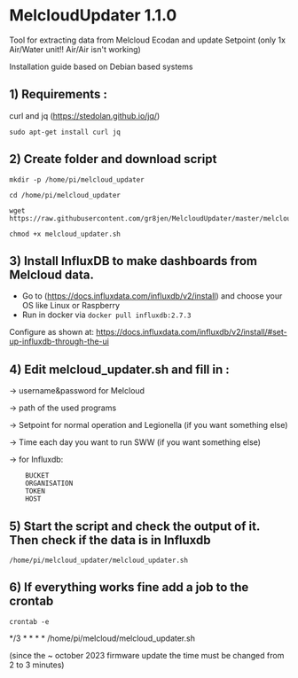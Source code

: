# MelcloudUpdater 1.1.0

Tool for extracting data from Melcloud Ecodan and update Setpoint (only 1x Air/Water unit!! Air/Air isn't working)

Installation guide based on Debian based systems

## 1) Requirements :

curl and jq (https://stedolan.github.io/jq/)

```
sudo apt-get install curl jq
``````

## 2) Create folder and download script

```
mkdir -p /home/pi/melcloud_updater

cd /home/pi/melcloud_updater

wget https://raw.githubusercontent.com/gr8jen/MelcloudUpdater/master/melcloud_updater.sh

chmod +x melcloud_updater.sh
```

## 3) Install InfluxDB to make dashboards from Melcloud data.

- Go to (https://docs.influxdata.com/influxdb/v2/install) and choose your OS like Linux or Raspberry
- Run in docker via ```docker pull influxdb:2.7.3```

Configure as shown at: https://docs.influxdata.com/influxdb/v2/install/#set-up-influxdb-through-the-ui
## 4) Edit melcloud_updater.sh and fill in : 

-> username&password for Melcloud

-> path of the used programs

-> Setpoint for normal operation and Legionella (if you want something else)

-> Time each day you want to run SWW (if you want something else)

-> for Influxdb:

        BUCKET
        ORGANISATION
        TOKEN
        HOST


## 5) Start the script and check the output of it. Then check if the data is in Influxdb

```
/home/pi/melcloud_updater/melcloud_updater.sh
``` 

## 6) If everything works fine add a job to the crontab

```
crontab -e
```

  */3 * * * *   /home/pi/melcloud/melcloud_updater.sh
  
  (since the ~ october 2023 firmware update the time must be changed from 2 to 3 minutes)
  
